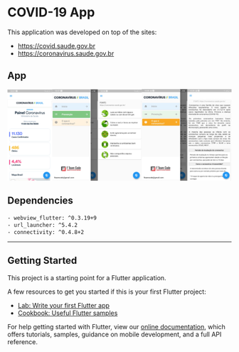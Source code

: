 # COVID-19 App

This application was developed on top of the sites:

- https://covid.saude.gov.br
- https://coronavirus.saude.gov.br



## App
![imagens do aplicativo covid19-gov](screenshots.png)





## Dependencies
	- webview_flutter: ^0.3.19+9
	- url_launcher: ^5.4.2
	- connectivity: ^0.4.8+2

---


## Getting Started

This project is a starting point for a Flutter application.

A few resources to get you started if this is your first Flutter project:

- [Lab: Write your first Flutter app](https://flutter.dev/docs/get-started/codelab)
- [Cookbook: Useful Flutter samples](https://flutter.dev/docs/cookbook)

For help getting started with Flutter, view our
[online documentation](https://flutter.dev/docs), which offers tutorials,
samples, guidance on mobile development, and a full API reference.
